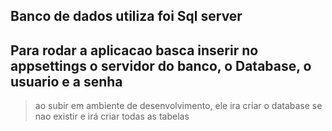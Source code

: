 ## Banco de dados utiliza foi Sql server
## Para rodar a aplicacao basca inserir no appsettings o servidor do banco, o Database, o usuario e a senha
 > ao subir em ambiente de desenvolvimento, ele ira criar o database se nao existir e irá criar todas as tabelas

